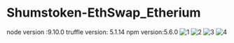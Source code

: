 ﻿# Shumstoken-EthSwap_Etherium
node version :9.10.0
truffle version: 5.1.14
npm version:5.6.0
![1](https://user-images.githubusercontent.com/51912776/212028686-8e25f6a8-fac3-4fe4-bcdc-c82e9be52a3e.PNG)
![2](https://user-images.githubusercontent.com/51912776/212028718-a9869b51-a885-4780-84b1-a8a9aaf2cd71.PNG)
![3](https://user-images.githubusercontent.com/51912776/212028757-1bc57552-5b56-4684-8c43-b2e153c7f3db.PNG)
![4](https://user-images.githubusercontent.com/51912776/212028782-f3d15b30-022f-4bd6-9c52-938bc0bc4901.PNG)
